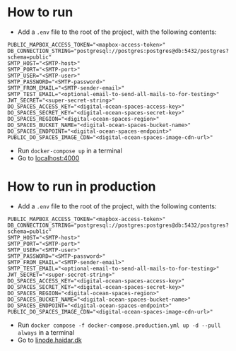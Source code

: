 # How to run
- Add a `.env` file to the root of the project, with the following contents:
```
PUBLIC_MAPBOX_ACCESS_TOKEN="<mapbox-access-token>"
DB_CONNECTION_STRING="postgresql://postgres:postgres@db:5432/postgres?schema=public"
SMTP_HOST="<SMTP-host>"
SMTP_PORT="<SMTP-port>"
SMTP_USER="<SMTP-user>"
SMTP_PASSWORD="<SMTP-password>"
SMTP_FROM_EMAIL="<SMTP-sender-email>"
SMTP_TEST_EMAIL="<optional-email-to-send-all-mails-to-for-testing>"
JWT_SECRET="<super-secret-string>"
DO_SPACES_ACCESS_KEY="<digital-ocean-spaces-access-key>"
DO_SPACES_SECRET_KEY="<digital-ocean-spaces-secret-key>"
DO_SPACES_REGION="<digital-ocean-spaces-region>"
DO_SPACES_BUCKET_NAME="<digital-ocean-spaces-bucket-name>"
DO_SPACES_ENDPOINT="<digital-ocean-spaces-endpoint>"
PUBLIC_DO_SPACES_IMAGE_CDN="<digital-ocean-spaces-image-cdn-url>"
```
- Run `docker-compose up` in a terminal
- Go to [localhost:4000](http://localhost:4000/)

# How to run in production
- Add a `.env` file to the root of the project, with the following contents:
```
PUBLIC_MAPBOX_ACCESS_TOKEN="<mapbox-access-token>"
DB_CONNECTION_STRING="postgresql://postgres:postgres@db:5432/postgres?schema=public"
SMTP_HOST="<SMTP-host>"
SMTP_PORT="<SMTP-port>"
SMTP_USER="<SMTP-user>"
SMTP_PASSWORD="<SMTP-password>"
SMTP_FROM_EMAIL="<SMTP-sender-email>"
SMTP_TEST_EMAIL="<optional-email-to-send-all-mails-to-for-testing>"
JWT_SECRET="<super-secret-string>"
DO_SPACES_ACCESS_KEY="<digital-ocean-spaces-access-key>"
DO_SPACES_SECRET_KEY="<digital-ocean-spaces-secret-key>"
DO_SPACES_REGION="<digital-ocean-spaces-region>"
DO_SPACES_BUCKET_NAME="<digital-ocean-spaces-bucket-name>"
DO_SPACES_ENDPOINT="<digital-ocean-spaces-endpoint>"
PUBLIC_DO_SPACES_IMAGE_CDN="<digital-ocean-spaces-image-cdn-url>"
```
- Run `docker compose -f docker-compose.production.yml up -d --pull always` in a terminal
- Go to [linode.haidar.dk](https://linode.haidar.dk/)
